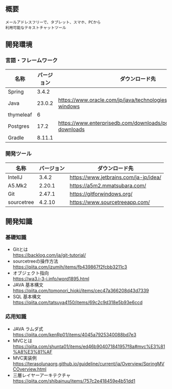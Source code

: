 ## 概要
```
メールアドレスフリーで、タブレット、スマホ、PCから
利用可能なテキストチャットツール
```

## 開発環境
### 言語・フレームワーク

| 名称        | バージョン  | ダウンロード先                                                     |
|-----------|--------|----------------------------------------------------------------------|
| Spring    | 3.4.2  |                                                                      |
| Java      | 23.0.2 | https://www.oracle.com/jp/java/technologies/downloads/#jdk23-windows |
| thymeleaf | 6      |                                                                      |
| Postgres  | 17.2   | https://www.enterprisedb.com/downloads/postgres-postgresql-downloads |
| Gradle    | 8.11.1 |                                                                      |

### 開発ツール

| 名称         | バージョン   | ダウンロード先                                 |
|-------------|------------|----------------------------------------------|
| IntellJ     | 3.4.2      | https://www.jetbrains.com/ja-jp/idea/        |
| A5.Mk2      | 2.20.1     | https://a5m2.mmatsubara.com/                 | 
| Git         | 2.47.1     | https://gitforwindows.org/                   |
| sourcetree  | 4.2.10     | https://www.sourcetreeapp.com/               |

## 開発知識

### 基礎知識
 - Gitとは\
    https://backlog.com/ja/git-tutorial/
 - sourcetreeの操作方法\
    https://qiita.com/izumih/items/fb439867f2fcbb3211c3
 - オブジェクト指向\
   https://wa3.i-3-i.info/word1895.html
 - JAVA 基本構文\
   https://qiita.com/tomonori_hioki/items/cec47a366208d43d7339
 - SQL 基本構文\
   https://qiita.com/tatsuya4150/items/69c2c9d318e5b93e6ccd


### 応用知識

 - JAVA ラムダ式\
   https://qiita.com/kenRp01/items/4045a7925340088bd7e3
 - MVCとは\
   https://qiita.com/shunta01/items/ed46b904071841957f8a#mvc%E3%81%A8%E3%81%AF
 - MVC実装例\
   https://terasolunaorg.github.io/guideline/current/ja/Overview/SpringMVCOverview.html
 - 三層レイヤーアーキテクチャ\
   https://qiita.com/shibainuu/items/757c2e418459e4b51dd1
